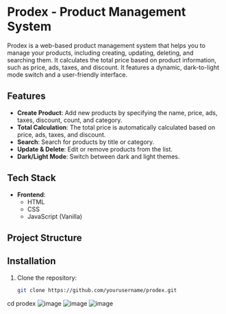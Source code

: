 # Prodex - Product Management System

Prodex is a web-based product management system that helps you to manage your products, including creating, updating, deleting, and searching them. It calculates the total price based on product information, such as price, ads, taxes, and discount. It features a dynamic, dark-to-light mode switch and a user-friendly interface.

## Features
- **Create Product**: Add new products by specifying the name, price, ads, taxes, discount, count, and category.
- **Total Calculation**: The total price is automatically calculated based on price, ads, taxes, and discount.
- **Search**: Search for products by title or category.
- **Update & Delete**: Edit or remove products from the list.
- **Dark/Light Mode**: Switch between dark and light themes.

## Tech Stack
- **Frontend**:
  - HTML
  - CSS
  - JavaScript (Vanilla)

## Project Structure

## Installation
1. Clone the repository:
   ```bash
   git clone https://github.com/yourusername/prodex.git
cd prodex
![image](https://github.com/user-attachments/assets/bca204bd-1bc6-4ec4-9ad8-4354bcaaa6dd)
![image](https://github.com/user-attachments/assets/820028e5-9c00-49dc-9f1f-6d72fb7acf2a)
![image](https://github.com/user-attachments/assets/05678468-b6ce-45f5-a572-53ff992a80bd)

